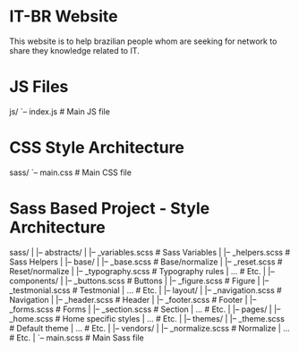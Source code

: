 # IT-BR Website

This website is to help brazilian people whom are seeking for network to share they knowledge related to IT.

# JS Files
 js/
`– index.js              # Main JS file

# CSS Style Architecture
 sass/
`– main.css              # Main CSS file

# Sass Based Project - Style Architecture

 sass/
|
|– abstracts/
|   |– _variables.scss    # Sass Variables
|   |– _helpers.scss      # Sass Helpers
|
|– base/
|   |– _base.scss         # Base/normalize
|   |– _reset.scss        # Reset/normalize
|   |– _typography.scss   # Typography rules
|   …                     # Etc.
|
|– components/
|   |– _buttons.scss      # Buttons
|   |– _figure.scss       # Figure
|   |– _testmonial.scss   # Testmonial
|   …                     # Etc.
|
|– layout/
|   |– _navigation.scss   # Navigation
|   |– _header.scss       # Header
|   |– _footer.scss       # Footer
|   |– _forms.scss        # Forms
|   |– _section.scss      # Section
|   …                     # Etc.
|
|– pages/
|   |– _home.scss         # Home specific styles
|   …                     # Etc.
|
|– themes/
|   |– _theme.scss        # Default theme
|   …                     # Etc.
|
|– vendors/
|   |– _normalize.scss    # Normalize
|   …                     # Etc.
|
`– main.scss              # Main Sass file